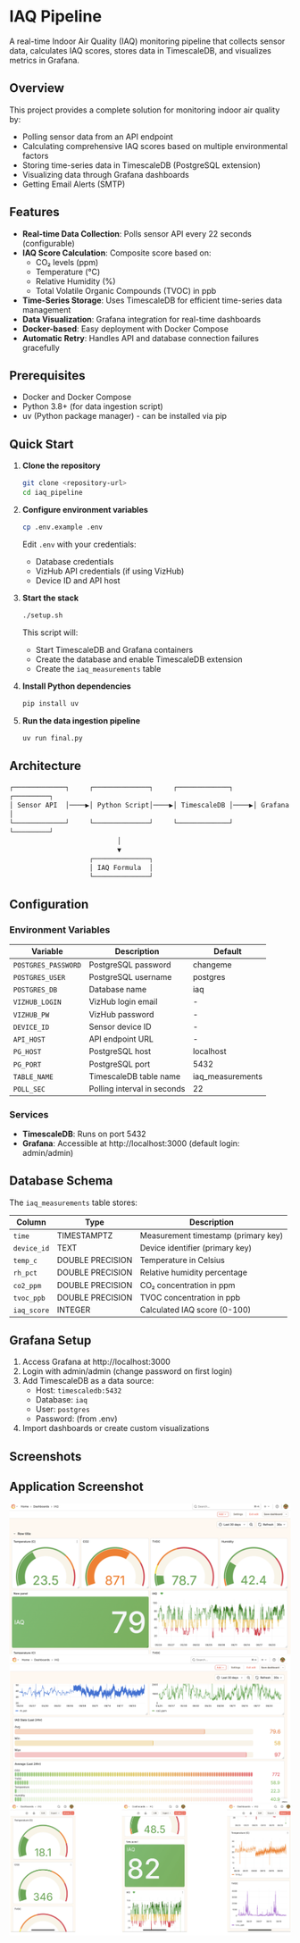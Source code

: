 # IAQ Pipeline

A real-time Indoor Air Quality (IAQ) monitoring pipeline that collects sensor data, calculates IAQ scores, stores data in TimescaleDB, and visualizes metrics in Grafana.

## Overview

This project provides a complete solution for monitoring indoor air quality by:
- Polling sensor data from an API endpoint
- Calculating comprehensive IAQ scores based on multiple environmental factors
- Storing time-series data in TimescaleDB (PostgreSQL extension)
- Visualizing data through Grafana dashboards
- Getting Email Alerts (SMTP)

## Features

- **Real-time Data Collection**: Polls sensor API every 22 seconds (configurable)
- **IAQ Score Calculation**: Composite score based on:
  - CO₂ levels (ppm)
  - Temperature (°C)
  - Relative Humidity (%)
  - Total Volatile Organic Compounds (TVOC) in ppb
- **Time-Series Storage**: Uses TimescaleDB for efficient time-series data management
- **Data Visualization**: Grafana integration for real-time dashboards
- **Docker-based**: Easy deployment with Docker Compose
- **Automatic Retry**: Handles API and database connection failures gracefully

## Prerequisites

- Docker and Docker Compose
- Python 3.8+ (for data ingestion script)
- uv (Python package manager) - can be installed via pip

## Quick Start

1. **Clone the repository**
   ```bash
   git clone <repository-url>
   cd iaq_pipeline
   ```

2. **Configure environment variables**
   ```bash
   cp .env.example .env
   ```
   Edit `.env` with your credentials:
   - Database credentials
   - VizHub API credentials (if using VizHub)
   - Device ID and API host

3. **Start the stack**
   ```bash
   ./setup.sh
   ```
   This script will:
   - Start TimescaleDB and Grafana containers
   - Create the database and enable TimescaleDB extension
   - Create the `iaq_measurements` table

4. **Install Python dependencies**
   ```bash
   pip install uv
   ```

5. **Run the data ingestion pipeline**
   ```bash
   uv run final.py
   ```

## Architecture

```
┌─────────────┐     ┌──────────────┐     ┌─────────────┐     ┌─────────┐
│ Sensor API  │────▶│ Python Script│────▶│ TimescaleDB │────▶│ Grafana │
└─────────────┘     └──────────────┘     └─────────────┘     └─────────┘
                           │
                           ▼
                    ┌──────────────┐
                    │ IAQ Formula  │
                    └──────────────┘
```

## Configuration

### Environment Variables

| Variable | Description | Default |
|----------|-------------|---------|
| `POSTGRES_PASSWORD` | PostgreSQL password | changeme |
| `POSTGRES_USER` | PostgreSQL username | postgres |
| `POSTGRES_DB` | Database name | iaq |
| `VIZHUB_LOGIN` | VizHub login email | - |
| `VIZHUB_PW` | VizHub password | - |
| `DEVICE_ID` | Sensor device ID | - |
| `API_HOST` | API endpoint URL | - |
| `PG_HOST` | PostgreSQL host | localhost |
| `PG_PORT` | PostgreSQL port | 5432 |
| `TABLE_NAME` | TimescaleDB table name | iaq_measurements |
| `POLL_SEC` | Polling interval in seconds | 22 |

### Services

- **TimescaleDB**: Runs on port 5432
- **Grafana**: Accessible at http://localhost:3000 (default login: admin/admin)

## Database Schema

The `iaq_measurements` table stores:

| Column | Type | Description |
|--------|------|-------------|
| `time` | TIMESTAMPTZ | Measurement timestamp (primary key) |
| `device_id` | TEXT | Device identifier (primary key) |
| `temp_c` | DOUBLE PRECISION | Temperature in Celsius |
| `rh_pct` | DOUBLE PRECISION | Relative humidity percentage |
| `co2_ppm` | DOUBLE PRECISION | CO₂ concentration in ppm |
| `tvoc_ppb` | DOUBLE PRECISION | TVOC concentration in ppb |
| `iaq_score` | INTEGER | Calculated IAQ score (0-100) |




## Grafana Setup

1. Access Grafana at http://localhost:3000
2. Login with admin/admin (change password on first login)
3. Add TimescaleDB as a data source:
   - Host: `timescaledb:5432`
   - Database: `iaq`
   - User: `postgres`
   - Password: (from .env)
4. Import dashboards or create custom visualizations

## Screenshots

## Application Screenshot

![Dashboard Screenshots](assets/DB.png)
![Dashboard Screenshots 1](assets/DB1.png)
![Dashboard Screenshots Phone](assets/DB_phone.png)
